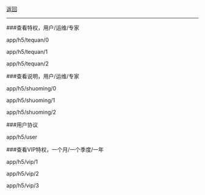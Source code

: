 [返回](main.md)


***

###查看特权，用户/运维/专家


app/h5/tequan/0

app/h5/tequan/1

app/h5/tequan/2


###查看说明，用户/运维/专家


app/h5/shuoming/0

app/h5/shuoming/1

app/h5/shuoming/2



###用户协议


app/h5/user


###查看VIP特权，一个月/一个季度/一年


app/h5/vip/1

app/h5/vip/2

app/h5/vip/3


